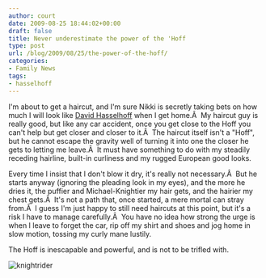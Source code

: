 ```yaml
---
author: court
date: 2009-08-25 18:44:02+00:00
draft: false
title: Never underestimate the power of the 'Hoff
type: post
url: /blog/2009/08/25/the-power-of-the-hoff/
categories:
- Family News
tags:
- hasselhoff
---
```


I'm about to get a haircut, and I'm sure Nikki is secretly taking bets on how much I will look like [David Hasselhoff](http://www.vallentyne.com/blog/2008/11/17/the-hoff/) when I get home.Â  My haircut guy is really good, but like any car accident, once you get close to the Hoff you can't help but get closer and closer to it.Â  The haircut itself isn't a "Hoff", but he cannot escape the gravity well of turning it into one the closer he gets to letting me leave.Â  It must have something to do with my steadily receding hairline, built-in curliness and my rugged European good looks.

Every time I insist that I don't blow it dry, it's really not necessary.Â  But he starts anyway (ignoring the pleading look in my eyes), and the more he dries it,  the puffier and Michael-Knightier my hair gets, and the hairier my chest gets.Â  It's not a path that, once started, a mere mortal can stray from.Â  I guess I'm just happy to still need haircuts at this point, but it's a risk I have to manage carefully.Â  You have no idea how strong the urge is when I leave to forget the car, rip off my shirt and shoes and jog home in slow motion, tossing my curly mane lustily.

The Hoff is inescapable and powerful, and is not to be trifled with.

![knightrider](http://www.vallentyne.com/blog/wp-content/uploads/2009/08/knightrider.jpg)


